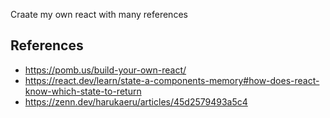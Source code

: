 Craate my own react with many references

## References
- https://pomb.us/build-your-own-react/
- https://react.dev/learn/state-a-components-memory#how-does-react-know-which-state-to-return
- https://zenn.dev/harukaeru/articles/45d2579493a5c4


